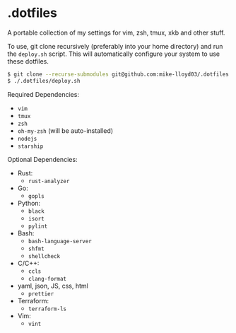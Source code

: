 # .dotfiles

A portable collection of my settings for vim, zsh, tmux, xkb and other stuff.

To use, git clone recursively (preferably into your home directory) and run the `deploy.sh` script. This will automatically configure your system to use these dotfiles.
```bash
$ git clone --recurse-submodules git@github.com:mike-lloyd03/.dotfiles.git
$ ./.dotfiles/deploy.sh
```

Required Dependencies:
- `vim`
- `tmux`
- `zsh`
- `oh-my-zsh` (will be auto-installed)
- `nodejs`
- `starship`

Optional Dependencies:
- Rust:
    - `rust-analyzer`
- Go:
    - `gopls`
- Python:
    - `black`
    - `isort`
    - `pylint`
- Bash:
    - `bash-language-server`
    - `shfmt`
    - `shellcheck`
- C/C++:
    - `ccls`
    - `clang-format`
- yaml, json, JS, css, html
    - `prettier`
- Terraform:
    - `terraform-ls`
- Vim:
    - `vint`
